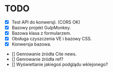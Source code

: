 # TODO

- [x] Test API do konwersji. (CORS OK)
- [x] Bazowy projekt GulpMonkey.
- [x] Bazowa klasa z formularzem.
- [x] Obsługa czyszczenia VE i bazowy CSS.
- [x] Konwersja bazowa.
- [] Genrowanie źródła Cite news.
- [] Genrowanie źródła ref?
- [] Wyświetlanie jakiegoś podglądu wklejonego?